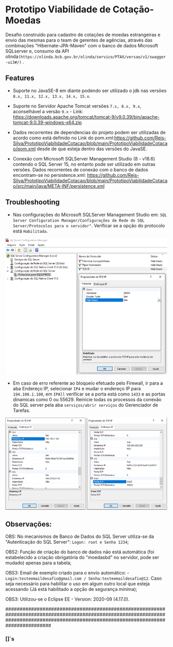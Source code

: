 # Prototipo Viabilidade de Cotação-Moedas

Desafio construído para cadastro de cotações de moedas estrangeiras e envio das mesmas para o team de gerentes de agências, através das combinações "Hibernate-JPA-Maven" com o banco de dados Microsoft SQLserver e, consumo da API olinda`(https://olinda.bcb.gov.br/olinda/servico/PTAX/versao/v1/swagger-ui3#/)` .


## Features

- Suporte no JavaSE-8 em diante podendo ser utilizado o jdk nas versões `8.x, 11.x, 12.x, 13.x, 14.x, 15.x`.

- Suporte no Servidor Apache Tomcat versões `7.x, 8.x, 9.x`, aconselhável a versão `9.x` - Link: https://downloads.apache.org/tomcat/tomcat-9/v9.0.39/bin/apache-tomcat-9.0.39-windows-x64.zip

- Dados recorrentes de dependencias do projeto podem ser utilizadas de acordo como está definido no Link do pom.xml:https://github.com/Reis-Silva/PrototipoViabilidadeCotacao/blob/main/PrototipoViabilidadeCotacao/pom.xml desde de que esteja dentro das versões do JavaSE.

- Conexão com Microsoft SQLServer Management Studio (8 - v18.6) contendo o SQL Server 15, no entanto pode ser utilizado em outras versões. Dados recorrentes de conexão com o banco de dados encontram-se no persistence.xml: https://github.com/Reis-Silva/PrototipoViabilidadeCotacao/blob/main/PrototipoViabilidadeCotacao/src/main/java/META-INF/persistence.xml


## Troubleshooting

- Nas configurações do Microsoft SQLServer Management Studio em: `SQL Server Configuration Manager/Configurações de Rede do SQL Server/Protocolos para o servidor"`. Verificar se a opção do protocolo está `Habilitada`.
 
<p align="center">
<img src="https://github.com/Reis-Silva/PrototipoViabilidadeCotacao/blob/main/PrototipoViabilidadeCotacao/src/main/java/META-INF/resources/img/ProtocoloHabilitado.png">
</p>
 
- Em caso de erro referente ao bloqueio efetuado pelo Firewall, ir para a aba Endereço IP, selecionar `IP4` e mudar o endereço IP para `194.100.1.100`, em `IPAll` verificar se a porta está como `1433` e as portas dinamicas como 0 ou 55629. Reinicie todas os processos da conexão do SQL server pela aba `serviços/abrir serviços` do Gerenciador de Tarefas. 
 
 <p align="center">
<img src="https://github.com/Reis-Silva/PrototipoViabilidadeCotacao/blob/main/PrototipoViabilidadeCotacao/src/main/java/META-INF/resources/img/IP4_IPAll.png">
</p>
 
 


## Observações:

OBS: No mecanismos de Banco de Dados do SQL Server utiliza-se da "Autenticação do SQL Server": `Logon: root e Senha 1234`; 

OBS2: Função de criação do banco de dados não está automática (foi estabelecido a criação obrigatória do "moedasbd" no servidor, pode ser mudado) apenas para a tabela;

OBS3: Email de exemplo criado para o envio automático: -  `Login:testeemaildesafio@gmail.com / Senha:testeemaildesafio@12`. Caso seja necessário para habilitar o uso em algum outro local que esteja acessando (Já está habilitado a opção de segurança mínima); 

OBS3: Utilizou-se o Eclipse EE - Version: 2020-09 (4.17.0).

########################################################################################################################################################################################
### []´s
